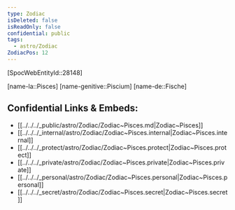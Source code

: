 ```yaml
---
type: Zodiac
isDeleted: false
isReadOnly: false
confidential: public
tags:
  - astro/Zodiac
ZodiacPos: 12
---
```


[SpocWebEntityId::28148]



[name-la::Pisces]
[name-genitive::Piscium]
[name-de::Fische]


## Confidential Links & Embeds: 
- [[../../../_public/astro/Zodiac/Zodiac~Pisces.md|Zodiac~Pisces]] 
- [[../../../_internal/astro/Zodiac/Zodiac~Pisces.internal|Zodiac~Pisces.internal]] 
- [[../../../_protect/astro/Zodiac/Zodiac~Pisces.protect|Zodiac~Pisces.protect]] 
- [[../../../_private/astro/Zodiac/Zodiac~Pisces.private|Zodiac~Pisces.private]] 
- [[../../../_personal/astro/Zodiac/Zodiac~Pisces.personal|Zodiac~Pisces.personal]] 
- [[../../../_secret/astro/Zodiac/Zodiac~Pisces.secret|Zodiac~Pisces.secret]] 
